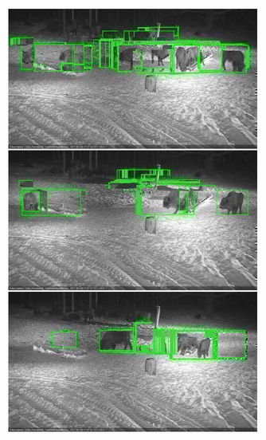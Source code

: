 ![20210205-171731-172735](in2/20210205/20210205-171731-172735_0_.jpg)
![20210205-172742-173745](in2/20210205/20210205-172742-173745_0_.jpg)
![20210205-173752-174756](in2/20210205/20210205-173752-174756_0_.jpg)
